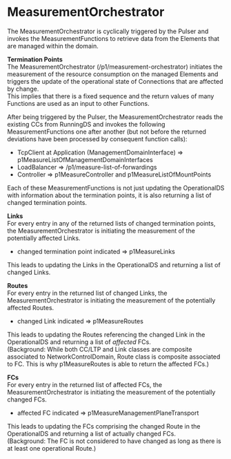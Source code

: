 # MeasurementOrchestrator  

The MeasurementOrchestrator is cyclically triggered by the Pulser and invokes the MeasurementFunctions to retrieve data from the Elements that are managed within the domain.  

**Termination Points**  
The MeasurementOrchestrator (/p1/measurement-orchestrator) initiates the measurement of the resource consumption on the managed Elements and triggers the update of the operational state of Connections that are affected by change.  
This implies that there is a fixed sequence and the return values of many Functions are used as an input to other Functions.  

After being triggered by the Pulser, the MeasurementOrchestrator reads the existing CCs from RunningDS and invokes the following MeasurementFunctions one after another (but not before the returned deviations have been processed by consequent function calls):  
- TcpClient at Application (ManagementDomainInterface) => p1MeasureListOfManagementDomainInterfaces  
- LoadBalancer => /p1/measure-list-of-forwardings  
- Controller => p1MeasureController and p1MeasureListOfMountPoints  

Each of these MeasurementFunctions is not just updating the OperationalDS with information about the termination points, it is also returning a list of changed termination points.  

**Links**  
For every entry in any of the returned lists of changed termination points, the MeasurementOrchestrator is initiating the measurement of the potentially affected Links.  

- changed termination point indicated => p1MeasureLinks  

This leads to updating the Links in the OperationalDS and returning a list of changed Links.  

**Routes**  
For every entry in the returned list of changed Links, the MeasurementOrchestrator is initiating the measurement of the potentially affected Routes.  

- changed Link indicated => p1MeasureRoutes  

This leads to updating the Routes referencing the changed Link in the OperationalDS and returning a list of _affected_ FCs.  
(Background: While both CC/LTP and Link classes are composite associated to NetworkControlDomain, Route class is  composite associated to FC. This is why p1MeasureRoutes is able to return the affected FCs.)  

**FCs**  
For every entry in the returned list of affected FCs, the MeasurementOrchestrator is initiating the measurement of the potentially changed FCs.  

- affected FC indicated => p1MeasureManagementPlaneTransport  

This leads to updating the FCs comprising the changed Route in the OperationalDS and returning a list of actually changed FCs.  
(Background: The FC is not considered to have changed as long as there is at least one operational Route.)  
